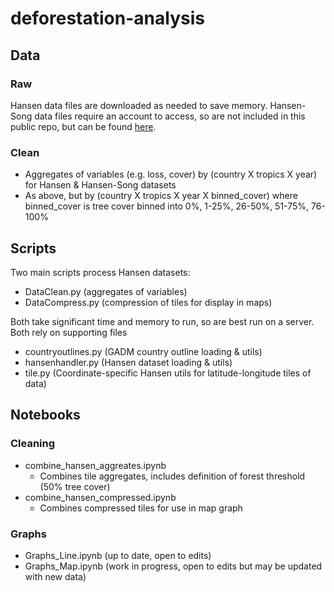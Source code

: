 # deforestation-analysis

## Data
### Raw
Hansen data files are downloaded as needed to save memory. Hansen-Song data files require an account to access, so are not included in this public repo, but can be found [here](https://lpdaac.usgs.gov/products/vcf5kyrv001/).

### Clean
- Aggregates of variables (e.g. loss, cover) by (country X tropics X year) for Hansen & Hansen-Song datasets
- As above, but by (country X tropics X year X binned_cover) where binned_cover is tree cover binned into 0%, 1-25%, 26-50%, 51-75%, 76-100%
## Scripts
Two main scripts process Hansen datasets:
- DataClean.py (aggregates of variables)
- DataCompress.py (compression of tiles for display in maps)

Both take significant time and memory to run, so are best run on a server. Both rely on supporting files
- countryoutlines.py (GADM country outline loading & utils)
- hansenhandler.py (Hansen dataset loading & utils)
- tile.py (Coordinate-specific Hansen utils for latitude-longitude tiles of data)

## Notebooks
### Cleaning
- combine_hansen_aggreates.ipynb
    - Combines tile aggregates, includes definition of forest threshold (50% tree cover)
- combine_hansen_compressed.ipynb
    - Combines compressed tiles for use in map graph
### Graphs
- Graphs_Line.ipynb (up to date, open to edits)
- Graphs_Map.ipynb (work in progress, open to edits but may be updated with new data)

